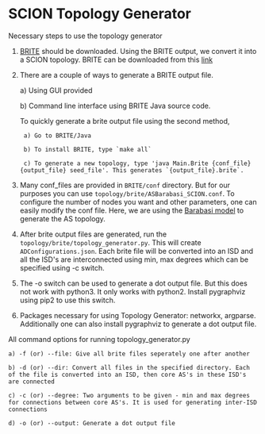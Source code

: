 SCION Topology Generator
========================

Necessary steps to use the topology generator

1. [BRITE](http://www.cs.bu.edu/brite/) should be downloaded. Using the BRITE output, we convert it into a SCION topology. BRITE can be downloaded from this [link](http://www.cs.bu.edu/brite/download.html)

2. There are a couple of ways to generate a BRITE output file.

	a) Using GUI provided

	b) Command line interface using BRITE Java source code.

	To quickly generate a brite output file using the second method,

		a) Go to BRITE/Java

		b) To install BRITE, type `make all`

		c) To generate a new topology, type 'java Main.Brite {conf_file} {output_file} seed_file'. This generates `{output_file}.brite`. 

3. Many conf_files are provided in `BRITE/conf` directory. But for our purposes you can use `topology/brite/ASBarabasi_SCION.conf`. To configure the number of nodes you want and other parameters, one can easily modify the conf file. Here, we are using the [Barabasi model](http://en.wikipedia.org/wiki/Barab%C3%A1si%E2%80%93Albert_model) to generate the AS topology.

4. After brite output files are generated, run the `topology/brite/topology_generator.py`. This will create `ADConfigurations.json`. Each brite file will be converted into an ISD and all the ISD's are interconnected using min, max degrees which can be specified using -c switch.

5. The -o switch can be used to generate a dot output file. But this does not work with python3. It only works with python2. Install pygraphviz using pip2 to use this switch.

6. Packages necessary for using Topology Generator: networkx, argparse. Additionally one can also install pygraphviz to generate a dot output file.

All command options for running topology_generator.py

	a) -f (or) --file: Give all brite files seperately one after another

	b) -d (or) --dir: Convert all files in the specified directory. Each of the file is converted into an ISD, then core AS's in these ISD's are connected

	c) -c (or) --degree: Two arguments to be given - min and max degrees for connections between core AS's. It is used for generating inter-ISD connections

	d) -o (or) --output: Generate a dot output file